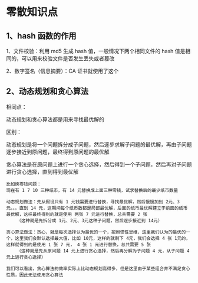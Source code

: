 # 零散知识点



## 1、hash 函数的作用

1、文件校验：利用 md5 生成 hash 值，一般情况下两个相同文件的 hash 值是相同的，可以用来校验文件是否发生丢失或者篡改

2、数字签名（信息摘要）：CA 证书就使用了这个



## 2、动态规划和贪心算法

相同点：

动态规划和贪心算法都是用来寻找最优解的



区别：

动态规划是将一个问题拆分成子问题，然后逐步求解子问题的最优解，再由子问题逐步接近到原问题，最终得到原问题的最优解

贪心算法是在原问题上进行一个贪心选择，然后得到一个子问题，然后再对子问题进行贪心选择，直到得到最优解

```
比如换零钱问题：
现在有 1 7 10 三种纸币，有 14 元替换成上面三种零钱，试求替换后的最少纸币数量

动态规划做法：先从假设只有 1 元钱需要进行替换，寻找最优解，然后慢慢加到 2元、3元。。。直到 14 元，这期间每个纸币数都是局部最优解，后面的纸币最优解建立于前面的纸币最优解，这样最终得到的就是使用 两张 7 元进行替换，总共需要 2 张
	（这种就是先拆分成 1元、2元、3元这种子问题，然后逐步接近到 14元）

贪心算法做法：贪心，就是每次选择认为最优的一个，按照惯性思维，这里我们认为的最优的一个，这里我们会默认选择最大值，比如 10元，这样的就剩下 4元，我们会选择 4 张 1元的，这样就得到的是使用 1 张 7 元， 4 张 1 元进行替换，总共需要 5 张
	（这种就是先从原问题 14 元上进行贪心选择，然后再分解为子问题 4 元，从子问题 4 元上进行贪心选择）
	
我们可以看出，贪心算法的效率实际上比动态规划高得多，但是这里由于某些组合并不满足贪心性质，因此无法使用贪心算法
```

